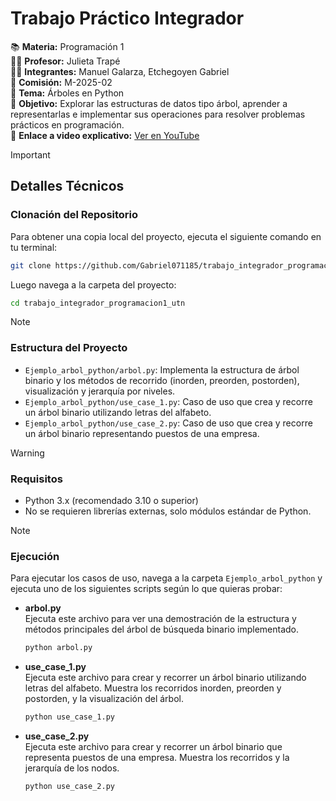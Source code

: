 
# Trabajo Práctico Integrador 

📚 **Materia:** Programación 1  
👩‍🏫 **Profesor:** Julieta Trapé  
👨‍💻 **Integrantes:** Manuel Galarza, Etchegoyen Gabriel  
📌 **Comisión:** M-2025-02  
🌳 **Tema:** Árboles en Python  
🎯 **Objetivo:** Explorar las estructuras de datos tipo árbol, aprender a representarlas e implementar sus operaciones para resolver problemas prácticos en programación.  
🎥 **Enlace a video explicativo:** [Ver en YouTube](https://youtu.be/9MW5o3x5MTY)


> [!IMPORTANT]
> ## Detalles Técnicos

### Clonación del Repositorio

Para obtener una copia local del proyecto, ejecuta el siguiente comando en tu terminal:

```sh
git clone https://github.com/Gabriel071185/trabajo_integrador_programacion1_utn
```

Luego navega a la carpeta del proyecto:

```sh
cd trabajo_integrador_programacion1_utn
```


>[!NOTE]
>### Estructura del Proyecto

- `Ejemplo_arbol_python/arbol.py`: Implementa la estructura de árbol binario y los métodos de recorrido (inorden, preorden, postorden), visualización y jerarquía por niveles.
- `Ejemplo_arbol_python/use_case_1.py`: Caso de uso que crea y recorre un árbol binario utilizando letras del alfabeto.
- `Ejemplo_arbol_python/use_case_2.py`: Caso de uso que crea y recorre un árbol binario representando puestos de una empresa.


> [!WARNING]
>### Requisitos

- Python 3.x (recomendado 3.10 o superior)
- No se requieren librerías externas, solo módulos estándar de Python.

> [!NOTE]
>### Ejecución

Para ejecutar los casos de uso, navega a la carpeta `Ejemplo_arbol_python` y ejecuta uno de los siguientes scripts según lo que quieras probar:

- **arbol.py**  
  Ejecuta este archivo para ver una demostración de la estructura y métodos principales del árbol de búsqueda binario implementado.
  ```sh
  python arbol.py
  ```

- **use_case_1.py**  
  Ejecuta este archivo para crear y recorrer un árbol binario utilizando letras del alfabeto. Muestra los recorridos inorden, preorden y postorden, y la visualización del árbol.
  ```sh
  python use_case_1.py
  ```

- **use_case_2.py**  
  Ejecuta este archivo para crear y recorrer un árbol binario que representa puestos de una empresa. Muestra los recorridos y la jerarquía de los nodos.
  ```sh
  python use_case_2.py
  ```
